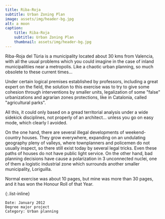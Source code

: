 ```yaml
---
title: Riba-Roja
subtitle: Urban Zoning Plan
image: assets/img/header-bg.jpg
alt: a moon
caption:
    title: Riba-Roja
    subtitle: Urban Zoning Plan
    thumbnail: assets/img/header-bg.jpg
---
```


Riba-Roja del Tùria is a municipality located about 30 kms from Valencia, with all the usual problems which you could imagine in the case of inland municipalitiies near a metropolis. Like a chaotic urban planning, so much obsolete to these current times...

Under certain logical premises established by professors, including a great expert on the field, the solution to this exercise was to try to give some cohesion through interventions by smaller units, legalization of some "false" urbanizations and agrarian zones protections, like in Catalonia, called "agricultural parks".

All this, it could only based on a gread territorial analysis under a wide sidekick disciplines, not properly of an architect... unless you go on easy mode, which clearly I avoided.

On the one hand, there are several illegal developments of weekend-country houses. They grow everywhere, expanding on an undulating geography pleny of valleys, where townplanners and policemen do not usually inspect, so there still exist today by several legal tricks. Even these paths of houses do not have public light service. On the other hand, bad planning decisions have cause a polarization in 3 unconnected nuclei, one of them a logistic industrial zone which surrounds another smaller municipality, Loriguilla.

Normal exercise was about 10 pages, but mine was more than 30 pages, and it has won the Honour Roll of that Year.

{:.list-inline}

    Date: January 2012
    Degree major project
    Category: Urban planning
